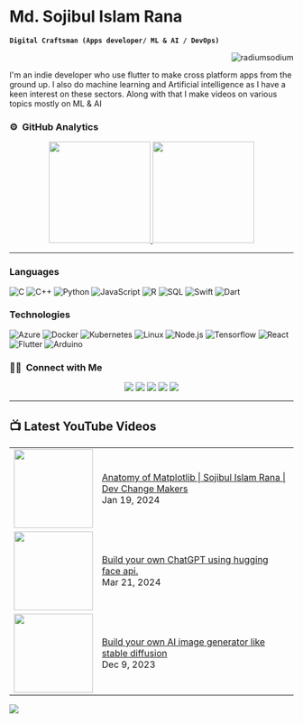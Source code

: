 # Md. Sojibul Islam Rana

**`Digital Craftsman (Apps developer/ ML & AI / DevOps)`**

<p align="right"> <img src="https://komarev.com/ghpvc/?username=radiumSodium&style=flat" alt="radiumsodium" /> </p>

I'm an indie developer who use flutter to make cross platform apps from the ground up. I also do machine learning and Artificial intelligence as I have a keen interest on these sectors. Along with that I make videos on various topics mostly on ML & AI

### ⚙️ &nbsp;GitHub Analytics

<p align="center">
<a href="https://github.com/radiumSodium">
  <img height="180em" src="https://github-readme-stats-eight-theta.vercel.app/api?username=radiumSodium&show_icons=true&theme=algolia&include_all_commits=true&count_private=true"/>
  <img height="180em" src="https://github-readme-stats-eight-theta.vercel.app/api/top-langs/?username=radiumSodium&layout=compact&langs_count=8&theme=algolia"/>
</a>
</p>
<hr>

### Languages

![C](https://img.shields.io/badge/-C-4e4e4c?&logo=C) ![C++](https://img.shields.io/badge/-C++-skyblue?&logo=c%2b%2b&logoColor=00599C) ![Python](https://img.shields.io/badge/-Python-ffd343?&logo=Python) ![JavaScript](https://img.shields.io/badge/-JavaScript-212121?&logo=JavaScript) ![R](https://img.shields.io/badge/-R-blue?&logo=R) ![SQL](https://img.shields.io/badge/-SQL-1a4e4c?&logo=MySQL) ![Swift](https://img.shields.io/badge/-Swift-000?&logo=Swift) ![Dart](https://img.shields.io/badge/-Dart-blue?&logo=Dart)

### Technologies

![Azure](https://img.shields.io/badge/-Azure-000?&logo=MicrosoftAzure&logoColor=F90) ![Docker](https://img.shields.io/badge/-Docker-000?&logo=Docker) ![Kubernetes](https://img.shields.io/badge/-Kubernetes-000?&logo=Kubernetes) ![Linux](https://img.shields.io/badge/-Linux-000?&logo=Linux) ![Node.js](https://img.shields.io/badge/-Node.js-000?&logo=node.js) ![Tensorflow](https://img.shields.io/badge/-Tensorflow-000?&logo=Tensorflow) ![React](https://img.shields.io/badge/-React-000?&logo=React) ![Flutter](https://img.shields.io/badge/-Flutter-000?&logo=Flutter&logoColor=skyblue) ![Arduino](https://img.shields.io/badge/-Arduino-000?&logo=Arduino&logoColor=cyan)

### 🤝🏻 &nbsp;Connect with Me

<p align="center">
<a href="https://www.linkedin.com/in/radiumsodium/"><img src="https://img.shields.io/badge/-Md.%20Sojibul%20Islam%20Rana-0077B5?style=flat&logo=Linkedin&logoColor=white"/></a>
<a href="mailto:si.radiumsodium@gmail.com"><img src="https://img.shields.io/badge/-si.radiumsodium@gmail.com-D14836?style=flat&logo=Gmail&logoColor=white"/></a>
<a href="https://www.facebook.com/sir4n4/"><img src="https://img.shields.io/badge/-Md. Sojibul Islam Rana-1877F2?style=flat&logo=Facebook&logoColor=white"/></a>
<a href="https://twitter.com/_sir4n4"><img src="https://img.shields.io/badge/-@ _sir4n4-212121?style=flat&logo=X&logoColor=white"/></a>
<a href="https://www.youtube.com/channel/UCGV_UOesD1noUN7q6OS6RMw"><img src="https://img.shields.io/badge/-@radiumsodium-FF0000?style=flat&logo=YouTube&logoColor=white"/></a>
</p>

---

## 📺 Latest YouTube Videos

<table>
  <tbody>
<!-- YOUTUBE:START --><tr><td><a href="https://youtu.be/pOrpung-s4E"><img width="140px" src="https://i.ytimg.com/vi/pOrpung-s4E/mqdefault.jpg"></a></td>
<td><a href="https://youtu.be/pOrpung-s4E">Anatomy of Matplotlib | Sojibul Islam Rana | Dev Change Makers</a><br/>Jan 19, 2024</td></tr>
<tr><td><a href="https://www.youtube.com/watch?v=kViGwIcuwI0"><img width="140px" src="https://i.ytimg.com/vi/kViGwIcuwI0/mqdefault.jpg"></a></td>
<td><a href="https://www.youtube.com/watch?v=kViGwIcuwI0">Build your own ChatGPT using hugging face api.</a><br/>Mar 21, 2024</td></tr>
<tr><td><a href="https://www.youtube.com/watch?v=t958xTS_RSU"><img width="140px" src="https://i.ytimg.com/vi/t958xTS_RSU/mqdefault.jpg"></a></td>
<td><a href="https://www.youtube.com/watch?v=t958xTS_RSU">Build your own AI image generator like stable diffusion</a><br/>Dec 9, 2023</td></tr>

<!-- YOUTUBE:END -->
</tbody>
  </table>

[<img src="https://img.shields.io/badge/-Subscribe-red?style=for-the-badge&logo=youtube&logoColor=white"/>](https://www.youtube.com/channel/UCGV_UOesD1noUN7q6OS6RMw?sub_confirmation=1)

